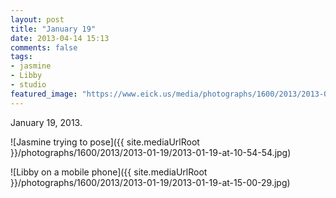```yaml
---
layout: post
title: "January 19"
date: 2013-04-14 15:13
comments: false
tags:
- jasmine
- Libby
- studio
featured_image: "https://www.eick.us/media/photographs/1600/2013/2013-01-19/2013-01-19-at-10-54-54.jpg"
---
```

January 19, 2013.

![Jasmine trying to pose]({{ site.mediaUrlRoot }}/photographs/1600/2013/2013-01-19/2013-01-19-at-10-54-54.jpg)

![Libby on a mobile phone]({{ site.mediaUrlRoot }}/photographs/1600/2013/2013-01-19/2013-01-19-at-15-00-29.jpg)
